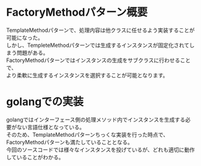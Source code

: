 # FactoryMethodパターン概要
TemplateMethodパターンで、処理内容は他クラスに任せるよう実装することが可能になった。  
しかし、TempleteMethodパターンでは生成するインスタンスが固定化されてしまう問題がある。  
FactoryMethodパターンではインスタンスの生成をサブクラスに行わせることで、  
より柔軟に生成するインスタンスを選択することが可能となります。  

# golangでの実装
golangではインターフェース側の処理メソッド内でインスタンスを生成する必要がない言語仕様となっている。  
そのため、TemplateMethodパターンちっくな実装を行った時点で、FactoryMethodパターンも満たしていることとなる。  
今回のソースコードでは様々なインスタンスを投げているが、どれも適切に動作していることがわかる。  
